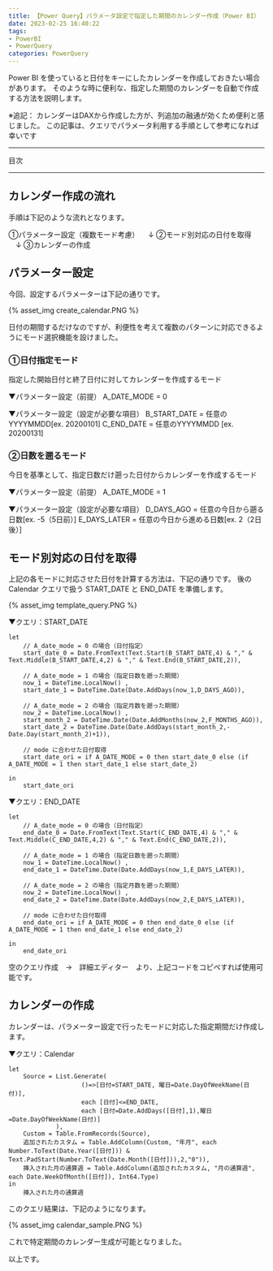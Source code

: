 ```yaml
---
title: 【Power Query】パラメータ設定で指定した期間のカレンダー作成（Power BI）
date: 2023-02-25 16:40:22
tags:
- PowerBI
- PowerQuery
categories: PowerQuery
---
```


Power BI を使っていると日付をキーにしたカレンダーを作成しておきたい場合があります。
そのような時に便利な、指定した期間のカレンダーを自動で作成する方法を説明します。

※追記：
カレンダーはDAXから作成した方が、列追加の融通が効くため便利と感じました。
この記事は、クエリでパラメータ利用する手順として参考になれば幸いです

___
目次
<!-- toc -->

___

## カレンダー作成の流れ

手順は下記のような流れとなります。

①パラメーター設定（複数モード考慮）
　↓
②モード別対応の日付を取得
　↓
③カレンダーの作成

## パラメーター設定

今回、設定するパラメーターは下記の通りです。

{% asset_img create_calendar.PNG %}

日付の期間するだけなのですが、利便性を考えて複数のパターンに対応できるようにモード選択機能を設けました。

### ①日付指定モード

指定した開始日付と終了日付に対してカレンダーを作成するモード

▼パラメーター設定（前提）
A_DATE_MODE = 0

▼パラメーター設定（設定が必要な項目）
B_START_DATE = 任意のYYYYMMDD[ex. 20200101]
C_END_DATE = 任意のYYYYMMDD [ex. 20200131]

### ②日数を遡るモード
今日を基準として、指定日数だけ遡った日付からカレンダーを作成するモード

▼パラメーター設定（前提）
A_DATE_MODE = 1

▼パラメーター設定（設定が必要な項目）
D_DAYS_AGO = 任意の今日から遡る日数[ex. -5（5日前）]
E_DAYS_LATER = 任意の今日から進める日数[ex. 2（2日後）]

## モード別対応の日付を取得

上記の各モードに対応させた日付を計算する方法は、下記の通りです。
後の Calendar クエリで扱う START_DATE と END_DATE を準備します。

{% asset_img template_query.PNG %}

▼クエリ：START_DATE

```
let
    // A_date_mode = 0 の場合（日付指定）
    start_date_0 = Date.FromText(Text.Start(B_START_DATE,4) & "," & Text.Middle(B_START_DATE,4,2) & "," & Text.End(B_START_DATE,2)),

    // A_date_mode = 1 の場合（指定日数を遡った期間）
    now_1 = DateTime.LocalNow() ,
    start_date_1 = DateTime.Date(Date.AddDays(now_1,D_DAYS_AGO)),

    // A_date_mode = 2 の場合（指定月数を遡った期間）
    now_2 = DateTime.LocalNow() ,
    start_month_2 = DateTime.Date(Date.AddMonths(now_2,F_MONTHS_AGO)),
    start_date_2 = DateTime.Date(Date.AddDays(start_month_2,-Date.Day(start_month_2)+1)),

    // mode に合わせた日付取得
    start_date_ori = if A_DATE_MODE = 0 then start_date_0 else (if A_DATE_MODE = 1 then start_date_1 else start_date_2)

in
    start_date_ori
```

▼クエリ：END_DATE

```
let
    // A_date_mode = 0 の場合（日付指定）
    end_date_0 = Date.FromText(Text.Start(C_END_DATE,4) & "," & Text.Middle(C_END_DATE,4,2) & "," & Text.End(C_END_DATE,2)),

    // A_date_mode = 1 の場合（指定日数を遡った期間）
    now_1 = DateTime.LocalNow() ,
    end_date_1 = DateTime.Date(Date.AddDays(now_1,E_DAYS_LATER)),

    // A_date_mode = 2 の場合（指定月数を遡った期間）
    now_2 = DateTime.LocalNow() ,
    end_date_2 = DateTime.Date(Date.AddDays(now_2,E_DAYS_LATER)),

    // mode に合わせた日付取得
    end_date_ori = if A_DATE_MODE = 0 then end_date_0 else (if A_DATE_MODE = 1 then end_date_1 else end_date_2)

in
    end_date_ori
```

空のクエリ作成　→　詳細エディター　より、上記コードをコピペすれば使用可能です。

## カレンダーの作成

カレンダーは、パラメーター設定で行ったモードに対応した指定期間だけ作成します。

▼クエリ：Calendar

```
let
    Source = List.Generate(
                    ()=>[日付=START_DATE, 曜日=Date.DayOfWeekName(日付)],
                    each [日付]<=END_DATE,
                    each [日付=Date.AddDays([日付],1),曜日=Date.DayOfWeekName(日付)]
             ),
    Custom = Table.FromRecords(Source),
    追加されたカスタム = Table.AddColumn(Custom, "年月", each Number.ToText(Date.Year([日付])) & Text.PadStart(Number.ToText(Date.Month([日付])),2,"0")),
    挿入された月の通算週 = Table.AddColumn(追加されたカスタム, "月の通算週", each Date.WeekOfMonth([日付]), Int64.Type)
in
    挿入された月の通算週
```

このクエリ結果は、下記のようになります。

{% asset_img calendar_sample.PNG %}

これで特定期間のカレンダー生成が可能となりました。

以上です。
